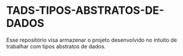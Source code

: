 # TADS-TIPOS-ABSTRATOS-DE-DADOS
Esse repositório visa armazenar o projeto desenvolvido no intuito de trabalhar com tipos abstratos de dados.
